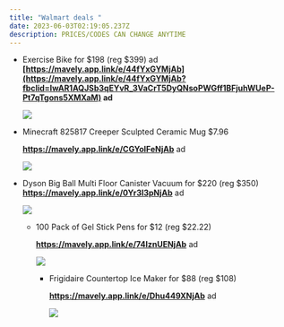 ```yaml
---
title: "Walmart deals "
date: 2023-06-03T02:19:05.237Z
description: PRICES/CODES CAN CHANGE ANYTIME
---
```

* Exercise Bike for $198 (reg $399) ad **[https://mavely.app.link/e/44fYxGYMjAb](https://mavely.app.link/e/44fYxGYMjAb?fbclid=IwAR1AQJSb3qEYvR_3VaCrT5DyQNsoPWGff1BFjuhWUeP-Pt7qTgons5XMXaM) ad**

  ![](https://i5.walmartimages.com/asr/ac641fbb-88e2-460e-af63-3062de82da40.aaade93473722a420111d8b635c1bff2.jpeg?odnHeight=2000&odnWidth=2000&odnBg=FFFFFF)
* Minecraft 825817 Creeper Sculpted Ceramic Mug $7.96

  **https://mavely.app.link/e/CGYolFeNjAb** ad

  ![](https://i5.walmartimages.com/asr/4391bb3f-34ee-421e-8ddb-5b8cba606a67.0aab2fc9601651f83e1da61780709a73.jpeg?odnHeight=612&odnWidth=612&odnBg=FFFFFF)
* Dyson Big Ball Multi Floor Canister Vacuum for $220 (reg $350) **https://mavely.app.link/e/0Yr3l3pNjAb** ad <!--StartFragment-->

  ![](https://i5.walmartimages.com/asr/27958293-eb22-4468-b493-a3e8babfb704.44fddc0b68d6aaff07b785c59ea9dd3f.jpeg?odnHeight=2000&odnWidth=2000&odnBg=FFFFFF)

  * 100 Pack of Gel Stick Pens for $12 (reg $22.22)

    **https://mavely.app.link/e/74lznUENjAb** ad <!--StartFragment-->

    ![](https://i5.walmartimages.com/asr/03669ba3-a64d-4767-84c8-95bc1c1531dc.cdf2c3e68d393e2fc3ea31d15b88a307.jpeg)

    * Frigidaire Countertop Ice Maker for $88 (reg $108)

      **https://mavely.app.link/e/Dhu449XNjAb** ad <!--StartFragment-->

      ![](https://i5.walmartimages.com/asr/799de7a5-15c6-4c86-9e3a-bf6e403fc65a.87dac384bb4286473492cff275155bbd.png)